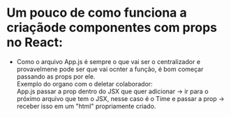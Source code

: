 # Um pouco de como funciona a criaçãode componentes com props no React:

-  Como o arquivo App.js é sempre o que vai ser o centralizador e provavelmene pode ser que vai ocnter a função, é bom começar passando as props por ele.  
   Exemplo do organo com o deletar colaborador:  
   App.js passar a prop dentro do JSX que quer adicionar -> ir para o próximo arquivo que tem o JSX, nesse caso é o Time e passar a prop -> receber isso em um "html" propriamente criado.
